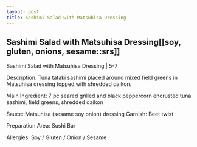 ```yaml
---
layout: post
title: Sashimi Salad with Matsuhisa Dressing
---
```


## Sashimi Salad with Matsuhisa Dressing[[soy, gluten, onions, sesame::srs]]

Sashimi Salad with Matsuhisa Dressing | 5-7 

Description: Tuna tataki sashimi placed around mixed field greens in Matsuhisa dressing topped with shredded daikon.
  
Main Ingredient: 7 pc seared grilled and black peppercorn encrusted tuna sashimi, field greens, shredded daikon

Sauce: Matsuhisa (sesame soy onion) dressing Garnish: Beet twist

Preparation Area: Sushi Bar

Allergies: Soy / Gluten / Onion / Sesame